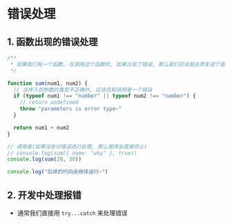 # 错误处理


## 1. 函数出现的错误处理

```js
/**
 * 如果我们有一个函数, 在调用这个函数时, 如果出现了错误, 那么我们应该是去修复这个错误.
 */

function sum(num1, num2) {
  // 当传入的参数的类型不正确时, 应该告知调用者一个错误
  if (typeof num1 !== "number" || typeof num2 !== "number") {
    // return undefined
    throw "parameters is error type~"
  }

  return num1 + num2
}

// 调用者(如果没有对错误进行处理, 那么程序会直接终止)
// console.log(sum({ name: "why" }, true))
console.log(sum(20, 30))

console.log("后续的代码会继续运行~")
```

## 2. 开发中处理报错


- 通常我们直接用 `try...catch` 来处理错误
